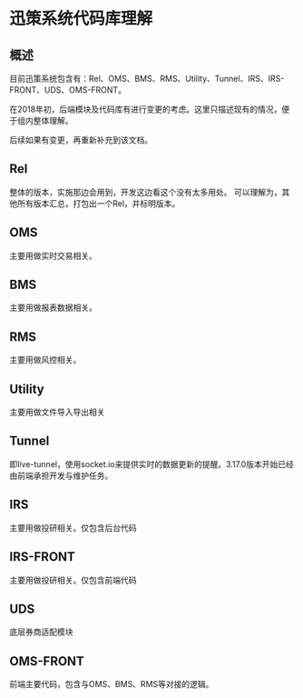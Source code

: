 # 迅策系统代码库理解

## 概述

目前迅策系统包含有：Rel、OMS、BMS、RMS、Utility、Tunnel、IRS、IRS-FRONT、UDS、OMS-FRONT。

在2018年初，后端模块及代码库有进行变更的考虑。这里只描述现有的情况，便于组内整体理解。

后续如果有变更，再重新补充到该文档。

## Rel
整体的版本，实施那边会用到，开发这边看这个没有太多用处。
可以理解为，其他所有版本汇总，打包出一个Rel，并标明版本。

## OMS
主要用做实时交易相关。

## BMS
主要用做报表数据相关。

## RMS
主要用做风控相关。

## Utility
主要用做文件导入导出相关

## Tunnel
即live-tunnel，使用socket.io来提供实时的数据更新的提醒。3.17.0版本开始已经由前端承担开发与维护任务。

## IRS
主要用做投研相关。仅包含后台代码

## IRS-FRONT
主要用做投研相关。仅包含前端代码

## UDS
底层券商适配模块

## OMS-FRONT
前端主要代码，包含与OMS、BMS、RMS等对接的逻辑。